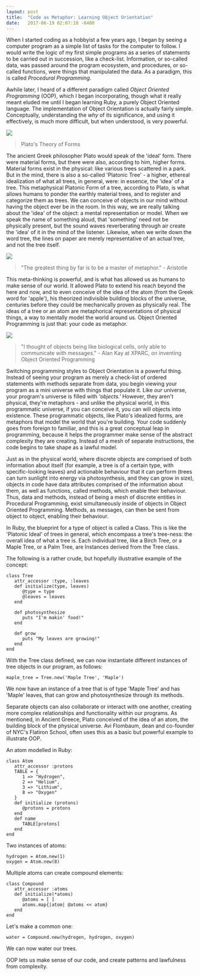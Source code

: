 ```yaml
---
layout: post
title:  "Code as Metaphor: Learning Object Orientation"
date:   2017-06-19 02:07:18 -0400
---
```


When I started coding as a hobbyist a few years ago, I began by seeing a computer program as a simple list of tasks for the computer to follow. I would write the logic of my first simple programs as a series of statements to be carried out in succession, like a check-list. Information, or so-called data, was passed around the program ecosystem, and procedures, or so-called functions, were things that manipulated the data. As a paradigm, this is called *Procedural Programming*.

Awhile later, I heard of a different paradigm called *Object Oriented Programming* (OOP), which I began incorporating, though what it really meant eluded me until I began learning Ruby, a purely Object Oriented language. The implementation of Object Orientation is actually fairly simple. Conceptually, understanding the *why* of its significance, and using it effectively, is much more difficult, but when understood, is very powerful.

![](https://10philosophycm.wikispaces.com/file/view/Platonic%20Forms%202.jpg/387085090/468x348/Platonic%20Forms%202.jpg)
> Plato's Theory of Forms

The ancient Greek philosopher Plato would speak of the 'ideal' form. There were material forms, but there were also, according to him, higher forms. Material forms exist in the physical: like various trees scattered in a park. But in the mind,  there is also a so-called 'Platonic Tree' - a higher, ethereal idealization of what all trees, in general, were: in essence, the 'idea' of a tree. This metaphysical Platonic Form of a tree, according to Plato, is what allows humans to ponder the earthly material trees, and to register and categorize them as trees. We can conceive of objects in our mind without having the object ever be in the room. In this way, we are really talking about the 'idea' of the object: a mental representation or model. When we speak the name of something aloud, that 'something' need not be physically present, but the sound waves reverberating through air create the 'idea' of it in the mind of the listener. Likewise, when we write down the word tree, the lines on paper are merely representative of an actual tree, and not the tree itself. 

![](http://johnnyholland.org/wp-content/uploads/2011/12/aristotle-header.jpg)
> "The greatest thing by far is to be a master of metaphor." - Aristotle

This meta-thinking is powerful, and is what has allowed us as humans to make sense of our world. It allowed Plato to extend his reach beyond the here and now, and to even conceive of the idea of the atom (from the Greek word for 'apple'), his theorized indivisible building blocks of the universe, centuries before they could be mechanically proven as physically real. The ideas of a tree or an atom are metaphorical representations of physical things, a way to mentally model the world around us. Object Oriented Programming is just that: your code as metaphor.

![](http://www.thepositiveencourager.global/wp-content/uploads/2013/05/Alan-kay.jpg)
> "I thought of objects being like biological cells, only able to communicate with messages." - Alan Kay at XPARC, on inventing Object Oriented Programming

Switching programming styles to Object Orientation is a powerful thing. Instead of seeing your program as merely a check-list of ordered statements with methods separate from data, you begin viewing your program as a mini universe with things that populate it. Like *our* universe, your program's universe is filled with *'objects.'* However, they aren't physical, they're metaphors - and unlike the physical world, in this programmatic universe, if you can conceive it, you can will objects into existence. These programmatic objects, like Plato's idealized forms, are metaphors that model the world that you're building. Your code suddenly goes from foreign to familiar, and this is a great conceptual leap in programming, because it helps the programmer make sense of the abstract complexity they are creating. Instead of a mesh of separate instructions, the code begins to take shape as a lawful model.

Just as in the physical world, where discrete objects are comprised of both information about itself (for example, a tree is of a certain type, with specific-looking leaves) and actionable behaviour that it can perform (trees can turn sunlight into energy via photosynthesis, and they can grow in size), objects in code have data attributes comprised of the information about them, as well as functions, called methods, which enable their behaviour. Thus, data and methods, instead of being a mesh of discrete entities in Procedural Programming, exist simultaneously inside of objects in Object Oriented Programming. Methods, as messages, can then be sent from object to object, enabling their behaviour. 

In Ruby, the blueprint for a type of object is called a Class. This is like the 'Platonic Ideal' of trees in general, which encompass a tree's tree-ness: the overall idea of what a tree is. Each individual tree, like a Birch Tree, or a Maple Tree, or a Palm Tree, are Instances derived from the Tree class. 

The following is a rather crude, but hopefully illustrative example of the concept:

```
class Tree
   attr_accessor :type, :leaves
   def initialize(type, leaves)
      @type = type
      @leaves = leaves
   end

   def photosynthesize
      puts "I'm makin' food!"
   end

   def grow
      puts "My leaves are growing!"
   end
end
```

With the Tree class defined, we can now instantiate different instances of tree objects in our program, as follows:

```
maple_tree = Tree.new('Maple Tree', 'Maple')
```

We now have an instance of a tree that is of type 'Maple Tree' and has 'Maple' leaves, that can grow and photosynthesize through its methods. 

Separate objects can also collaborate or interact with one another, creating more complex relationships and functionality within our programs. As mentioned, in Ancient Greece, Plato conceived of the idea of an atom, the building block of the physical universe. Avi Flombaum, dean and co-founder of NYC's Flatiron School, often uses this as a basic but powerful example to illustrate OOP. 

An atom modelled in Ruby:

```
class Atom
   attr_accessor :protons
   TABLE = {
      1 => "Hydrogen",
      2 => "Helium",
      3 => "Lithium",
      8 => "Oxygen"
   }
   def initialize (protons)
      @protons = protons
   end
   def name
      TABLE[protons]
   end
end
```

Two instances of atoms: 

```
hydrogen = Atom.new(1)
oxygen = Atom.new(8)
```

Multiple atoms can create compound elements:

```
class Compound
   attr_accessor :atoms
   def initialize(*atoms)
      @atoms = [ ]
      atoms.map{|atom| @atoms << atom}
   end 
end
```

Let's make a common one:

```
water = Compound.new(hydrogen, hydrogen, oxygen)
```

We can now water our trees.

OOP lets us make sense of our code, and create patterns and lawfulness from complexity. 
